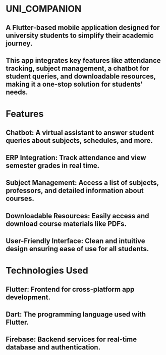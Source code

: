 # UNI_COMPANION

## A Flutter-based mobile application designed for university students to simplify their academic journey. 
## This app integrates key features like attendance tracking, subject management, a chatbot for student queries, and downloadable resources, making it a one-stop solution for students' needs.

# Features
## Chatbot: A virtual assistant to answer student queries about subjects, schedules, and more.
## ERP Integration: Track attendance and view semester grades in real time.
## Subject Management: Access a list of subjects, professors, and detailed information about courses.
## Downloadable Resources: Easily access and download course materials like PDFs.
## User-Friendly Interface: Clean and intuitive design ensuring ease of use for all students.

# Technologies Used
## Flutter: Frontend for cross-platform app development.
## Dart: The programming language used with Flutter.
## Firebase: Backend services for real-time database and authentication.
